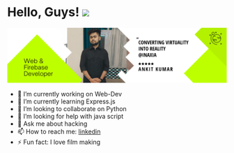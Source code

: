 
# Hello, Guys! <img src="https://raw.githubusercontent.com/MartinHeinz/MartinHeinz/master/wave.gif" width="30px">
![](2.png)


- 🔭 I’m currently working on Web-Dev
- 🌱 I’m currently learning Express.js
- 👯 I’m looking to collaborate on Python
- 🤔 I’m looking for help with java script
- 💬 Ask me about hacking
- 📫 How to reach me: [linkedin](www.linkedin.com/in/ankitkumarvaid)
- ⚡ Fun fact: I love film making 

